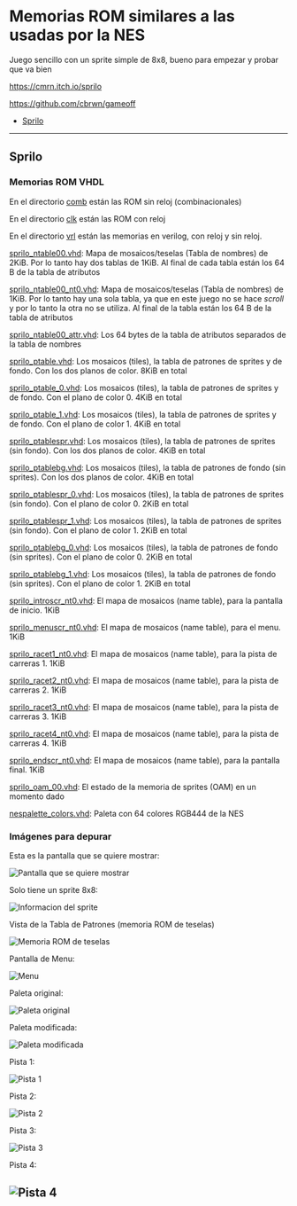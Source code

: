 # Memorias ROM similares a las usadas por la NES

Juego sencillo con un sprite simple de 8x8, bueno para empezar y probar que va bien

https://cmrn.itch.io/sprilo

https://github.com/cbrwn/gameoff


* [Sprilo](#Sprilo)

---

## Sprilo


### Memorias ROM VHDL

En el directorio [comb](vhd/comb) están las ROM sin reloj (combinacionales)

En el directorio [clk](vhd/clk) están las ROM con reloj

En el directorio [vrl](vrl) están las memorias en verilog, con reloj y sin reloj.

[sprilo_ntable00.vhd](vhd/clk/sprilo_ntable_00.vhd): Mapa de mosaicos/teselas (Tabla de nombres) de 2KiB. Por lo tanto hay dos tablas de 1KiB. Al final de cada tabla están los 64 B de la tabla de atributos

[sprilo_ntable00_nt0.vhd](vhd/clk/sprilo_ntable_00_nt0.vhd): Mapa de mosaicos/teselas (Tabla de nombres) de 1KiB. Por lo tanto hay una sola tabla, ya que en este juego no se hace _scroll_ y por lo tanto la otra no se utiliza. Al final de la tabla están los 64 B de la tabla de atributos


[sprilo_ntable00_attr.vhd](vhd/clk/sprilo_ntable_00_attr.vhd): Los 64 bytes de la tabla de atributos separados de la tabla de nombres

[sprilo_ptable.vhd](vhd/clk/sprilo_ptable.vhd): Los mosaicos (tiles), la tabla de patrones de sprites y de fondo. Con los dos planos de color. 8KiB en total

[sprilo_ptable_0.vhd](vhd/clk/sprilo_ptable_0.vhd): Los mosaicos (tiles), la tabla de patrones de sprites y de fondo. Con el plano de color 0. 4KiB en total

[sprilo_ptable_1.vhd](vhd/clk/sprilo_ptable_1.vhd): Los mosaicos (tiles), la tabla de patrones de sprites y de fondo. Con el plano de color 1. 4KiB en total

[sprilo_ptablespr.vhd](vhd/clk/sprilo_ptablespr.vhd): Los mosaicos (tiles), la tabla de patrones de sprites (sin fondo). Con los dos planos de color. 4KiB en total

[sprilo_ptablebg.vhd](vhd/clk/sprilo_ptablebg.vhd): Los mosaicos (tiles), la tabla de patrones de fondo (sin sprites). Con los dos planos de color. 4KiB en total

[sprilo_ptablespr_0.vhd](vhd/clk/sprilo_ptablespr_0.vhd): Los mosaicos (tiles), la tabla de patrones de sprites (sin fondo). Con el plano de color 0. 2KiB en total

[sprilo_ptablespr_1.vhd](vhd/clk/sprilo_ptablespr_1.vhd): Los mosaicos (tiles), la tabla de patrones de sprites (sin fondo). Con el plano de color 1. 2KiB en total

[sprilo_ptablebg_0.vhd](vhd/clk/sprilo_ptablebg_0.vhd): Los mosaicos (tiles), la tabla de patrones de fondo (sin sprites). Con el plano de color 0. 2KiB en total

[sprilo_ptablebg_1.vhd](vhd/clk/sprilo_ptablebg_1.vhd): Los mosaicos (tiles), la tabla de patrones de fondo (sin sprites). Con el plano de color 1. 2KiB en total


[sprilo_introscr_nt0.vhd](vhd/clk/sprilo_introscr_nt0cr_nt0.vhd): El mapa de mosaicos (name table), para la pantalla de inicio. 1KiB

[sprilo_menuscr_nt0.vhd](vhd/clk/sprilo_menuscr_nt0.vhd): El mapa de mosaicos (name table), para el menu. 1KiB

[sprilo_racet1_nt0.vhd](vhd/clk/sprilo_racet1_nt0.vhd): El mapa de mosaicos (name table), para la pista de carreras 1. 1KiB

[sprilo_racet2_nt0.vhd](vhd/clk/sprilo_racet2_nt0.vhd): El mapa de mosaicos (name table), para la pista de carreras 2. 1KiB

[sprilo_racet3_nt0.vhd](vhd/clk/sprilo_racet3_nt0.vhd): El mapa de mosaicos (name table), para la pista de carreras 3. 1KiB

[sprilo_racet4_nt0.vhd](vhd/clk/sprilo_racet4_nt0.vhd): El mapa de mosaicos (name table), para la pista de carreras 4. 1KiB


[sprilo_endscr_nt0.vhd](vhd/clk/sprilo_endscr_nt0.vhd): El mapa de mosaicos (name table), para la pantalla final. 1KiB

[sprilo_oam_00.vhd](vhd/clk/sprilo_oam_00.vhd): El estado de la memoria de sprites (OAM) en un momento dado

[nespalette_colors.vhd](../nespalette_colors.vhd): Paleta con 64 colores RGB444 de la NES

### Imágenes para depurar

Esta es la pantalla que se quiere mostrar:

![Pantalla que se quiere mostrar](sprilo_screen_00.png)

Solo tiene un sprite 8x8:

![Informacion del sprite](sprilo_sprite_info_00.png)

Vista de la Tabla de Patrones (memoria ROM de teselas)

![Memoria ROM de teselas](sprilo_pattern_view.png)


Pantalla de Menu:

![Menu](sprilo_menu.png)

Paleta original:

![Paleta original](sprilo_palette.png)

Paleta modificada:

![Paleta modificada](sprilo_palette2.png)


Pista 1:

![Pista 1](sprilo_ntable_track1.png)


Pista 2:

![Pista 2](sprilo_ntable_track2.png)


Pista 3:

![Pista 3](sprilo_ntable_track3.png)


Pista 4:

![Pista 4](sprilo_ntable_track4.png)
---

